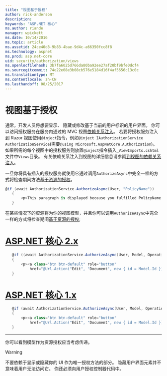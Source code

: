 ```yaml
---
title: "视图基于授权"
author: rick-anderson
description: 
keywords: "ASP.NET 核心"
ms.author: riande
manager: wpickett
ms.date: 10/14/2016
ms.topic: article
ms.assetid: 24ce40d8-9b83-4bae-9d4c-a66350fcc8f8
ms.technology: aspnet
ms.prod: asp.net-core
uid: security/authorization/views
ms.openlocfilehash: 3b7fa6025d766da80ba92ee27af20bf9bfe0dcf4
ms.sourcegitcommit: 74e22e08e3b08cb576e5184d16f4af5656c13c0c
ms.translationtype: MT
ms.contentlocale: zh-CN
ms.lasthandoff: 08/25/2017
---
```

# <a name="view-based-authorization"></a>视图基于授权

<a name=security-authorization-views></a>

通常，开发人员将想要显示、 隐藏或修改基于当前的用户标识的用户界面。 你可以访问授权服务在服务内通过的 MVC 视图[依赖关系注入](../../fundamentals/dependency-injection.md#fundamentals-dependency-injection)。 若要将授权服务注入到 Razor 视图使用`@inject`指令，例如`@inject IAuthorizationService AuthorizationService`(需要`@using Microsoft.AspNetCore.Authorization`)。 如果所需的每个视图中的授权服务则放置`@inject`指令插入`_ViewImports.cshtml`文件中`Views`目录。 有关依赖关系注入到视图的详细信息请参阅[到视图的依赖关系注入](../../mvc/views/dependency-injection.md)。

一旦你将具有插入的授权服务就使用它通过调用`AuthorizeAsync`中完全一样的方式将检查期间方法[基于资源的授权](resourcebased.md#security-authorization-resource-based-imperative)。

```csharp
@if (await AuthorizationService.AuthorizeAsync(User, "PolicyName"))
   {
       <p>This paragraph is displayed because you fulfilled PolicyName.</p>
   }
   ```

在某些情况下的资源将为你的视图模型，并且你可以调用`AuthorizeAsync`中完全一样的方式将检查期间[基于资源的授权](resourcebased.md#security-authorization-resource-based-imperative);

# <a name="aspnet-core-2xtabaspnetcore2x"></a>[ASP.NET 核心 2.x](#tab/aspnetcore2x)

```csharp
   @if ((await AuthorizationService.AuthorizeAsync(User, Model, Operations.Edit)).Succeeded)
   {
       <p><a class="btn btn-default" role="button"
           href="@Url.Action("Edit", "Document", new { id = Model.Id })">Edit</a></p>
   }
   ```

# <a name="aspnet-core-1xtabaspnetcore1x"></a>[ASP.NET 核心 1.x](#tab/aspnetcore1x)

```csharp
   @if (await AuthorizationService.AuthorizeAsync(User, Model, Operations.Edit))
   {
       <p><a class="btn btn-default" role="button"
           href="@Url.Action("Edit", "Document", new { id = Model.Id })">Edit</a></p>
   }
   ```
---

你可以看到模型作为资源授权应当考虑传递。

>[!WARNING]
>不要依赖于显示或隐藏你的 UI 作为唯一授权方法的部分。 隐藏用户界面元素并不意味着用户无法访问它。 你还必须向用户授权控制器代码中。
